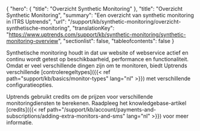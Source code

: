 {
  "hero": {
    "title": "Overzicht Synthetic Monitoring"
  },
  "title": "Overzicht Synthetic Monitoring",
  "summary": "Een overzicht van synthetic monitoring in ITRS Uptrends",
  "url": "/support/kb/synthetic-monitoring/overzicht-synthetische-monitoring",
  "translationKey": "https://www.uptrends.com/support/kb/synthetic-monitoring/synthetic-monitoring-overview",
  "sectionlist": false,
  "tableofcontents": false
}

Synthetische monitoring houdt in dat uw website of webservice actief en continu wordt getest op beschikbaarheid, performance en functionaliteit. Omdat er veel verschillende dingen zijn om te monitoren, biedt Uptrends verschillende [controleregeltypes]({{< ref path="support/kb/basics/monitor-types" lang="nl" >}}) met verschillende configuratieopties.

Uptrends gebruikt credits om de prijzen voor verschillende monitoringdiensten te berekenen. Raadpleeg het knowledgebase-artikel [credits]({{< ref path="/support/kb/account/payments-and-subscriptions/adding-extra-monitors-and-sms" lang="nl" >}}) voor meer informatie.